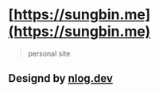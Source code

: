 # [https://sungbin.me](https://sungbin.me)
> personal site

## Designd by [nlog.dev](https://github.com/nnnlog/nlog.dev)
